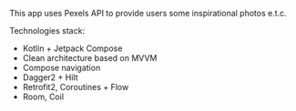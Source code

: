 This app uses Pexels API to provide users some inspirational photos e.t.c.

Technologies stack:
- Kotlin + Jetpack Compose
- Clean architecture based on MVVM
- Compose navigation
- Dagger2 + Hilt
- Retrofit2, Coroutines + Flow
- Room, Coil
